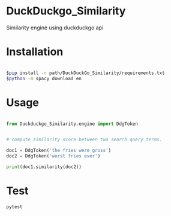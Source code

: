 # DuckDuckgo_Similarity

Similarity engine using duckduckgo api

# Installation 

```sh

$pip install -r path/DuckDuckGo_Similarity/requirements.txt
$python -m spacy download en
```

# Usage 

```python

from Duckduckgo_Similarity.engine import DdgToken


# compute similarity score between two search query terms.

doc1 = DdgToken('the fries were gross')
doc2 = DdgToken('worst fries ever')

print(doc1.similarity(doc2))

```

# Test

```sh
pytest
```

